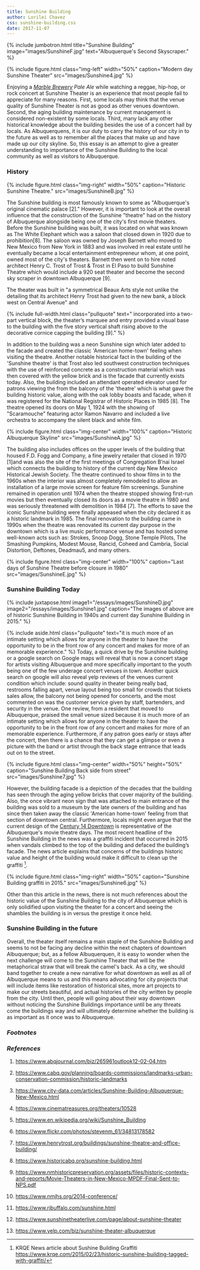 ```yaml
---
title: Sunshine Building
author: Lorilei Chavez
css: sunshine-building.css
date: 2017-11-07
---
```


{% include jumbotron.html
title="Sunshine Building"
image="images/SunshineF.jpg"
text="Albuquerque's Second Skyscraper."
%} 

{% include figure.html
class="img-left"
width="50%"
caption="Modern day Sunshine Theater"
src="images/Sunshine4.jpg"
%}

Enjoying a *[Marble Brewery](http://www.marblebrewery.com/) Pale Ale* while watching a reggae, hip-hop, or rock concert at Sunshine Theater is an experience that most people fail to appreciate for many reasons. First, some locals may think that the venue quality of Sunshine Theater is not as good as other venues downtown. Second, the aging building maintenance by current management is considered non-existent by some locals. Third, many lack any other historical knowledge about the building besides the use of a concert hall by locals. As Albuquerquens, it is our duty to carry the history of our city in to the future as well as to remember all the places that make up and have made up our city skyline. So, this essay is an attempt to give a greater understanding to importance of the Sunshine Building to the local community as well as visitors to Albuquerque.

### History

{% include figure.html
class="img-right"
width="50%"
caption="Historic Sunshine Theatre."
src="images/SunshineB.jpg"
%}

The Sunshine building is most famously known to some as "Albuquerque's original cinematic palace [2]." However, it is important to look at the overall influence that the construction of the Sunshine "theatre" had on the history of Albuquerque alongside being one of the city's first movie theaters. Before the Sunshine building was built, it was located on what was known as The White Elephant which was a saloon that closed down in 1920 due to prohibition[8]. The saloon was owned by Joseph Barnett who moved to New Mexico from New York in 1883 and was involved in real estate until he eventually became a local entertainment entrepreneur whom, at one point, owned most of the city's theaters. Barnett then went on to hire noted architect Henry C. Trost of Trost & Trost in El Paso to build Sunshine Theatre which would include a 920 seat theater and become the second sky scraper in downtown Albuquerque [9].

The theater was built in "a symmetrical Beaux Arts style not unlike the detailing that its architect Henry Trost had given to the new bank, a block west on Central Avenue" and 

{% include full-width.html
  class="pullquote"
  text=" incorporated into a two-part vertical block, the theater’s marquee and entry provided a visual base to the building with the five story vertical shaft rising above to the decorative cornice capping the building [9]."
%}

In addition to the building was a neon Sunshine sign which later added to the facade and created the classic 'American home-town' feeling when visiting the theatre. Another notable historical fact in the building of the 'Sunshine theatre' is that Trost also led southwest construction techniques with the use of reinforced concrete as a construction material which was then covered with the yellow brick and is the facade that currently exists today. Also, the building included an attendant operated elevator used for patrons viewing the from the balcony of the 'theatre' which is what gave the building historic value, along with the oak lobby boasts and facade, when it was registered for the National Registrar of Historic Places in 1985 [8]. The theatre opened its doors on May 1, 1924 with the showing of "Scaramouche" featuring actor Ramon Navarro and included a live orchestra to accompany the silent black and white film.

{% include figure.html
  class="img-center"
  width="100%"
  caption="Historic Albuquerque Skyline"
  src="images/SunshineA.jpg" %}

The building also includes offices on the upper levels of the building that housed F.D. Fogg and Company, a fine jewelry retailer that closed in 1970 [1]and was also the site of the first meetings of Congregation B’nai Israel which connects the building to history of the current day New Mexico Historical Jewish Society. The theatre continued to show films in to the 1960s when the interior was almost completely remodeled to allow an installation of a large movie screen for feature film screenings. Sunshine remained in operation until 1974 when the theatre stopped showing first-run movies but then eventually closed its doors as a movie theatre in 1980 and was seriously threatened with demolition in 1984 [7]. The efforts to save the iconic Sunshine building were finally appeased when the city declared it as a historic landmark in 1985. The final renovation to the building came in 1990s when the theatre was renovated its current day purpose in the downtown which is a live music performance venue and has hosted some well-known acts such as: Strokes, Snoop Dogg, Stone Temple Pilots, The Smashing Pumpkins, Modest Mouse, Rancid, Coheed and Cambria, Social Distortion, Deftones, Deadmau5, and many others.

{% include figure.html
  class="img-center"
  width="100%"
  caption="Last days of Sunshine Theatre before closure in 1980"
  src="images/SunshineE.jpg" %}

### Sunshine Building Today

{% include juxtapose.html
image1="/essays/images/SunshineD.jpg"
image2="/essays/images/Sunshine1.jpg"
caption="The images of above are of historic Sunshine Building in 1940s and current day Sunshine Building in 2015."
%}

{% include aside.html
  class="pullquote"
  text="it is much more of an intimate setting which allows for anyone in the  theater to have the opportunity to be in the front row of any concert and makes for more of an memorable experience."
  %}
Today, a quick drive by the Sunshine building or a google search on Google maps will reveal that is now a concert stage for artists visiting Albuquerque and more specifically important to the youth being one of the few underage concert venues in town. Another quick search on google will also reveal yelp reviews of the venues current condition which include: sound quality in theater being really bad, restrooms falling apart, venue layout being too small for crowds that tickets sales allow, the balcony not being opened for concerts, and the most commented on was the customer service given by staff, bartenders, and security in the venue. One review, from a resident that moved to Albuquerque, praised the small venue sized because it is much more of an intimate setting which allows for anyone in the  theater to have the opportunity to be in the front row of any concert and makes for more of an memorable experience. Furthermore, if any patron goes early or stays after the concert, then there is a chance that they can get a glimpse or even a picture with the band or artist through the back stage entrance that leads out on to the street. 

{% include figure.html
  class="img-center"
  width="50%"
  height="50%"
  caption="Sunshine Building Back side from street"
  src="images/Sunshine7.jpg" %}
  
However, the building facade is a depiction of the decades that the building has seen through the aging yellow bricks that cover majority of the building. Also, the once vibrant neon sign that was attached to main entrance of the building was sold to a museum by the late owners of the building and has since then taken away the classic 'American home-town' feeling from that section of downtown central. Furthermore, locals might even argue that the current design of the [Century 14 Downtown](http://cinematreasures.org/theaters/44973) is representative of the Albuquerque's movie theatre days. The most recent headline of the Sunshine Building in the news was a graffiti incident that occurred in 2015 when vandals climbed to the top of the building and defaced the building’s facade. The news article explains that concerns of the buildings historic value and height of the building would make it difficult to clean up the graffiti [^source].

 {% include figure.html
class="img-right"
width="50%"
caption="Sunshine Building graffiti in 2015."
src="images/Sunshine6.jpg"
%}

Other than this article in the news, there is not much references about the historic value of the Sunshine Building to the city of Albuquerque which is only solidified upon visiting the theater for a concert and seeing the shambles the building is in versus the prestige it once held.
  
### Sunshine Building in the future

Overall, the theater itself remains a main staple of the Sunshine Building and seems to not be facing any decline within the next chapters of downtown Albuquerque; but, as a fellow Albuquerquen, it is easy to wonder when the next challenge will come to the Sunshine Theater that will be the metaphorical straw that will break the camel's back. As a city, we should band together to create a new narrative for what downtown as well as all of Albuquerque means to us and this means advocating for city projects that will include items like restoration of historical sites, more art projects to make our streets beautiful, and actual histories of the city written by people from the city. Until then, people will going about their way downtown without noticing the Sunshine Buildings importance until be  any threats come the buildings way and will ultimately determine whether the building is as important as it once was to Albuquerque.

### *Footnotes*
[^source]: KRQE News article about Sushine Building Graffiti
<https://www.krqe.com/2015/02/23/historic-sunshine-building-tagged-with-graffiti/>

### *References*

1. <https://www.abqjournal.com/biz/265961outlook12-02-04.htm>

2. <https://www.cabq.gov/planning/boards-commissions/landmarks-urban-conservation-commission/historic-landmarks>

3. <https://www.city-data.com/articles/Sunshine-Building-Albuquerque-New-Mexico.html>

4. <https://www.cinematreasures.org/theaters/10528>

5. <https://www.en.wikipedia.org/wiki/Sunshine_Building>

6. <https://www.flickr.com/photos/stevenm_61/34813178582>

7. <https://www.henrytrost.org/buildings/sunshine-theatre-and-office-building/>

8. <https://www.historicabq.org/sunshine-building.html>

9. <https://www.nmhistoricpreservation.org/assets/files/historic-contexts-and-reports/Movie-Theaters-in-New-Mexico-MPDF-Final-Sent-to-NPS.pdf>

10. <https://www.nmjhs.org/2014-conference/>

11. <https://www.rjbuffalo.com/sunshine.html>

12. <https://www.sunshinetheaterlive.com/page/about-sunshine-theater>

13. <https://www.yelp.com/biz/sunshine-theater-albuquerque>










